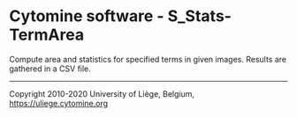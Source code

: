 # Cytomine software - S_Stats-TermArea

Compute area and statistics for specified terms in given images. Results are gathered in a CSV file.

---------------
Copyright 2010-2020 University of Liège, Belgium, https://uliege.cytomine.org
